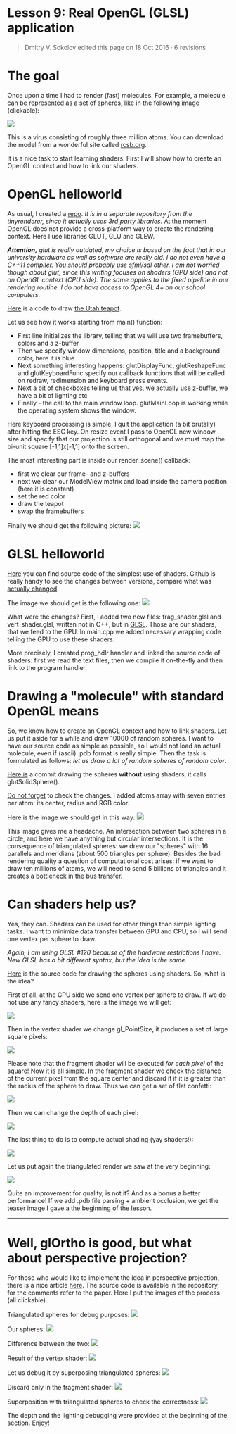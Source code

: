 Lesson 9: Real OpenGL (GLSL) application
========================================

> Dmitry V. Sokolov edited this page on 18 Oct 2016 · 6 revisions

# The goal

Once upon a time I had to render (fast) molecules. For example, a molecule can be represented as a set of spheres, like in the following image (clickable):

[![](https://raw.githubusercontent.com/ssloy/tinyrenderer/gh-pages/img/09-glsl/ca2e9b7a235690715acd5dc35da4d919.png)](https://raw.githubusercontent.com/ssloy/tinyrenderer/gh-pages/img/09-glsl/ca2e9b7a235690715acd5dc35da4d919.png)

This is a virus consisting of roughly three million atoms. You can download the model from a wonderful site called [rcsb.org](http://www.rcsb.org/pdb/explore.do?structureId=2BTV). 

It is a nice task to start learning shaders. First I will show how to create an OpenGL context and how to link our shaders.

# OpenGL helloworld

As usual, I created a [repo](https://github.com/ssloy/glsltuto/tree/006d7a1be29e2513af6700db7ed0d0063e859a2e). *It is in a separate repository from the tinyrenderer, since it actually uses 3rd party libraries.* At the moment OpenGL does not provide a cross-platform way to create the rendering context. Here I use libraries GLUT, GLU and GLEW. 

_**Attention,** glut is really outdated, my choice is based on the fact that in our university hardware as well as software are really old. I do not even have a C++11 compiler. You should probably use sfml/sdl other. I am not worried though about glut, since this writing focuses on shaders (GPU side) and not on OpenGL context (CPU side). The same applies to the fixed pipeline in our rendering routine. I do not have access to OpenGL 4+ on our school computers._

[Here](https://github.com/ssloy/glsltuto/blob/006d7a1be29e2513af6700db7ed0d0063e859a2e/main.cpp) is a code to draw [the Utah teapot](http://en.wikipedia.org/wiki/Utah_teapot).

Let us see how it works starting from main() function:
* First line initializes the library, telling that we will use two framebuffers, colors and a z-buffer
* Then we specify window dimensions, position, title and a background color, here it is blue
* Next something interesting happens: glutDisplayFunc, glutReshapeFunc and glutKeyboardFunc specify our callback functions that will be called on redraw, redimension and keyboard press events.
* Next a bit of checkboxes telling us that yes, we actually use z-buffer, we have a bit of lighting etc
* Finally - the call to the main window loop. glutMainLoop is working while the operating system shows the window.

Here keyboard processing is simple, I quit the application (a bit brutally) after hitting the ESC key. On resize event I pass to OpenGL new window size and specify that our projection is still orthogonal and we must map the bi-unit square [-1,1]x[-1,1] onto the screen.

The most interesting part is inside our render_scene() callback:
* first we clear our frame- and z-buffers
* next we clear our ModelView matrix and load inside the camera position (here it is constant)
* set the red color
* draw the teapot
* swap the framebuffers

Finally we should get the following picture:
![](https://raw.githubusercontent.com/ssloy/tinyrenderer/gh-pages/img/09-glsl/07a0359e5c30889f63555cd4efa85624.png)

# GLSL helloworld

[Here](https://github.com/ssloy/glsltuto/tree/ebc9594a594bcedd7e91a5880bfef8e25ba81044) you can find source code of the simplest use of shaders. Github is really handy to see the changes between versions, compare what was [actually changed](https://github.com/ssloy/glsltuto/commit/ebc9594a594bcedd7e91a5880bfef8e25ba81044).

The image we should get is the following one:
![](https://raw.githubusercontent.com/ssloy/tinyrenderer/gh-pages/img/09-glsl/ec8be3fe50ec9258ad9bd5bb328c4c8e.png)

What were the changes? First, I added two new files: frag_shader.glsl and vert_shader.glsl, written not in C++, but in [GLSL](http://en.wikipedia.org/wiki/OpenGL_Shading_Language). Those are our shaders, that we feed to the GPU. In main.cpp we added necessary wrapping code telling the GPU to use these shaders.

More precisely, I created prog_hdlr handler and linked the source code of shaders: first we read the text files, then we compile it on-the-fly and then link to the program handler.

# Drawing a "molecule" with standard OpenGL means

So, we know how to create an OpenGL context and how to link shaders. Let us put it aside for a while and draw 10000 of random spheres. I want to have our source code as simple as possible, so I would not load an actual molecule, even if (ascii) .pdb format is really simple. Then the task is formulated as follows: *let us draw a lot of random spheres of random color*.

[Here is](https://github.com/ssloy/glsltuto/tree/5cfd168c3734072e1af96f0849f544e762dd1b98) a commit drawing the spheres **without** using shaders, it calls glutSolidSphere().

[Do not forget](https://github.com/ssloy/glsltuto/commit/5cfd168c3734072e1af96f0849f544e762dd1b98) to check the changes. I added atoms array with seven entries per atom: its center, radius and RGB color.

Here is the image we should get in this way:
![](https://raw.githubusercontent.com/ssloy/tinyrenderer/gh-pages/img/09-glsl/12ca317633a2472dc66bc6b4db013677.png)

This image gives me a headache. An intersection between two spheres in a circle, and here we have anything but circular intersections. It is the consequence of triangulated spheres: we drew our "spheres" with 16 parallels and meridians (about 500 triangles per sphere). Besides the bad rendering quality a question of computational cost arises: if we want to draw ten millions of atoms, we will need to send 5 billions of triangles and it creates a bottleneck in the bus transfer.

# Can shaders help us?

Yes, they can. Shaders can be used for other things than simple lighting tasks. I want to minimize data transfer between GPU and CPU, so I will send one vertex per sphere to draw.

*Again, I am using GLSL #120 because of the hardware restrictions I have. New GLSL has a bit different syntax, but the idea is the same.*

[Here](https://github.com/ssloy/glsltuto/tree/b58de5f79de31ff0522ddd81eaead4a94f8595b3) is the source code for drawing the spheres using shaders. So, what is the idea?

First of all, at the CPU side we send one vertex per sphere to draw. If we do not use any fancy shaders, here is the image we will get:

![](https://raw.githubusercontent.com/ssloy/tinyrenderer/gh-pages/img/09-glsl/fb048c3c313377c098a45a2faa761866.png)

Then in the vertex shader we change gl_PointSize, it produces a set of large square pixels:

![](https://raw.githubusercontent.com/ssloy/tinyrenderer/gh-pages/img/09-glsl/6a94ef841cacdaea03e3482abcefcf1c.png)

Please note that the fragment shader will be executed *for each pixel* of the square! Now it is all simple. In the fragment shader we check the distance of the current pixel from the square center and discard it if it is greater than the radius of the sphere to draw. Thus we can get a set of flat confetti:

![](https://raw.githubusercontent.com/ssloy/tinyrenderer/gh-pages/img/09-glsl/517a19830f0c400e82f985d11e50accb.png)

Then we can change the depth of each pixel:

![](https://raw.githubusercontent.com/ssloy/tinyrenderer/gh-pages/img/09-glsl/bf2899dd30454301b05a4b248c3c948b.png)

The last thing to do is to compute actual shading (yay shaders!):

![](https://raw.githubusercontent.com/ssloy/tinyrenderer/gh-pages/img/09-glsl/ea291791954647279347a9e90fd8481d.png)

Let us put again the triangulated render we saw at the very beginning:

![](https://raw.githubusercontent.com/ssloy/tinyrenderer/gh-pages/img/09-glsl/12ca317633a2472dc66bc6b4db013677.png)

Quite an improvement for quality, is not it? And as a bonus a better performance! If we add .pdb file parsing + ambient occlusion, we get the teaser image I gave a the beginning of the lesson.


***


# Well, glOrtho is good, but what about perspective projection?

For those who would like to implement the idea in perspective projection, there is a nice article [here](http://reality.cs.ucl.ac.uk/projects/quadrics/pbg06.pdf). The source code is available in the repository, for the comments refer to the paper. Here I put the images of the process (all clickable).

Triangulated spheres for debug purposes:
[![](https://raw.githubusercontent.com/ssloy/tinyrenderer/gh-pages/img/09-glsl/glut_spheres.png)](https://raw.githubusercontent.com/ssloy/tinyrenderer/gh-pages/img/09-glsl/glut_spheres.png)

Our spheres:
[![](https://raw.githubusercontent.com/ssloy/tinyrenderer/gh-pages/img/09-glsl/fragment_shader_depth_a.png)](https://raw.githubusercontent.com/ssloy/tinyrenderer/gh-pages/img/09-glsl/fragment_shader_depth_a.png)

Difference between the two:
[![](https://raw.githubusercontent.com/ssloy/tinyrenderer/gh-pages/img/09-glsl/fragment_shader_depth_b.png)](https://raw.githubusercontent.com/ssloy/tinyrenderer/gh-pages/img/09-glsl/fragment_shader_depth_b.png)

Result of the vertex shader:
[![](https://raw.githubusercontent.com/ssloy/tinyrenderer/gh-pages/img/09-glsl/vertex_shader_pointsize_a.png)](https://raw.githubusercontent.com/ssloy/tinyrenderer/gh-pages/img/09-glsl/vertex_shader_pointsize_a.png)

Let us debug it by superposing triangulated spheres:
[![](https://raw.githubusercontent.com/ssloy/tinyrenderer/gh-pages/img/09-glsl/vertex_shader_pointsize_b.png)](https://raw.githubusercontent.com/ssloy/tinyrenderer/gh-pages/img/09-glsl/vertex_shader_pointsize_b.png)

Discard only in the fragment shader:
[![](https://raw.githubusercontent.com/ssloy/tinyrenderer/gh-pages/img/09-glsl/fragment_shader_discard_a.png)](https://raw.githubusercontent.com/ssloy/tinyrenderer/gh-pages/img/09-glsl/fragment_shader_discard_a.png)

Superposition with triangulated spheres to check the correctness:
[![](https://raw.githubusercontent.com/ssloy/tinyrenderer/gh-pages/img/09-glsl/fragment_shader_discard_b.png)](https://raw.githubusercontent.com/ssloy/tinyrenderer/gh-pages/img/09-glsl/fragment_shader_discard_b.png)

The depth and the lighting debugging were provided at the beginning of the section. Enjoy!

